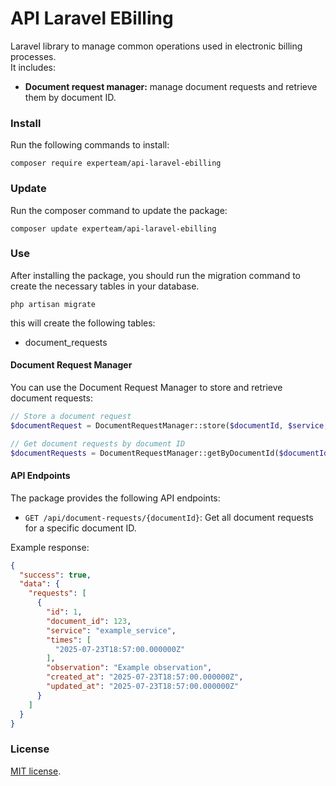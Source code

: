 API Laravel EBilling
=

Laravel library to manage common operations used in electronic billing processes. <br>
It includes:
- <b>Document request manager:</b> manage document requests and retrieve them by document ID.


### Install

Run the following commands to install: <br>
```
composer require experteam/api-laravel-ebilling
```

### Update
Run the composer command to update the package: <br>
```
composer update experteam/api-laravel-ebilling
```

### Use
After installing the package, you should run the migration command to create the necessary tables in your database. <br>
```
php artisan migrate
```
this will create the following tables:
- document_requests

#### Document Request Manager

You can use the Document Request Manager to store and retrieve document requests:

```php
// Store a document request
$documentRequest = DocumentRequestManager::store($documentId, $service, $observation);

// Get document requests by document ID
$documentRequests = DocumentRequestManager::getByDocumentId($documentId);
```

#### API Endpoints

The package provides the following API endpoints:

- `GET /api/document-requests/{documentId}`: Get all document requests for a specific document ID.

Example response:
```json
{
  "success": true,
  "data": {
    "requests": [
      {
        "id": 1,
        "document_id": 123,
        "service": "example_service",
        "times": [
          "2025-07-23T18:57:00.000000Z"
        ],
        "observation": "Example observation",
        "created_at": "2025-07-23T18:57:00.000000Z",
        "updated_at": "2025-07-23T18:57:00.000000Z"
      }
    ]
  }
}
```

### License
[MIT license](https://opensource.org/licenses/MIT).

